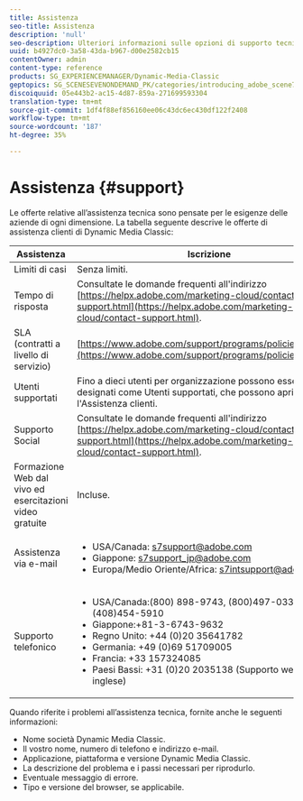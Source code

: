 ```yaml
---
title: Assistenza
seo-title: Assistenza
description: 'null'
seo-description: Ulteriori informazioni sulle opzioni di supporto tecnico.
uuid: b4927dc0-3a58-43da-b967-d00e2582cb15
contentOwner: admin
content-type: reference
products: SG_EXPERIENCEMANAGER/Dynamic-Media-Classic
geptopics: SG_SCENESEVENONDEMAND_PK/categories/introducing_adobe_scene7
discoiquuid: 05e443b2-ac15-4d87-859a-271699593304
translation-type: tm+mt
source-git-commit: 1df4f88ef856160ee06c43dc6ec430df122f2408
workflow-type: tm+mt
source-wordcount: '187'
ht-degree: 35%

---
```



# Assistenza {#support}

Le offerte relative all’assistenza tecnica sono pensate per le esigenze delle aziende di ogni dimensione. La tabella seguente descrive le offerte di assistenza clienti di Dynamic Media Classic:

| Assistenza | Iscrizione |
|--- |--- |
| Limiti di casi | Senza limiti. |
| Tempo di risposta | Consultate le domande frequenti all&#39;indirizzo [https://helpx.adobe.com/marketing-cloud/contact-support.html](https://helpx.adobe.com/marketing-cloud/contact-support.html). |
| SLA (contratti a livello di servizio) | [https://www.adobe.com/support/programs/policies/sla.html](https://www.adobe.com/support/programs/policies/sla.html). |
| Utenti supportati | Fino a dieci utenti per organizzazione possono essere designati come Utenti supportati, che possono aprire casi con l&#39;Assistenza clienti. |
| Supporto Social | Consultate le domande frequenti all&#39;indirizzo [https://helpx.adobe.com/marketing-cloud/contact-support.html](https://helpx.adobe.com/marketing-cloud/contact-support.html). |
| Formazione Web dal vivo ed esercitazioni video gratuite | Incluse. |
| Assistenza via e-mail | <ul><li>USA/Canada: s7support@adobe.com</li> <li>Giappone: s7support_jp@adobe.com</li><li>Europa/Medio Oriente/Africa: s7intsupport@adobe.com</li></ul> |
| Supporto telefonico | <ul><li>USA/Canada:(800) 898-9743, (800)497-033, (408)454-5910 </li> <li>Giappone:+81-3-6743-9632 </li><li>Regno Unito: +44 (0)20 35641782</li><li>Germania: +49 (0)69 51709005</li><li>Francia: +33 157324085</li><li>Paesi Bassi: +31 (0)20 2035138 (Supporto weekend in inglese)</li></ul> |

Quando riferite i problemi all’assistenza tecnica, fornite anche le seguenti informazioni:

* Nome società Dynamic Media Classic.
* Il vostro nome, numero di telefono e indirizzo e-mail.
* Applicazione, piattaforma e versione Dynamic Media Classic.
* La descrizione del problema e i passi necessari per riprodurlo.
* Eventuale messaggio di errore.
* Tipo e versione del browser, se applicabile.

